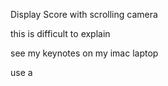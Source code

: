 Display Score
with scrolling camera

this is difficult to explain

see my keynotes on my imac laptop

use a 